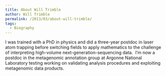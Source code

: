 ```yaml
---
title: About Will Trimble
author: Will Trimble
permalink: /2013/03/about-will-trimble/
tags:
  - Biography
---
```

I was trained with a PhD in physics and did a three-year postdoc in laser atom trapping before switching fields to apply mathematics to the challenge of interpreting high-volume next-generation-sequencing data.  I&#8217;m now a postdoc in the metagenomic annotation group at Argonne National Laboratory testing working on validating analysis procedures and exploiting metagenomic data products.
